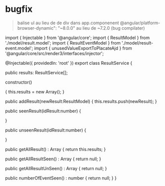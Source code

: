 
# bugfix

> balise ul au lieu de de div dans app.componenent
> @angular/platform-browser-dynamic": "~8.0.0" au lieu de ~7.2.0 (bug compilater)







import { Injectable } from '@angular/core';
import { ResultModel } from './model/result.model';
import { ResultEventModel } from './model/result-event.model';
import { unusedValueExportToPlacateAjd } from '@angular/core/src/render3/interfaces/injector';

@Injectable({
  providedIn: 'root'
})
export class ResultService {
	
public results: ResultService[];

  constructor() 
  
  {
	  this.results = new Array<ResultService>();
  }

  public addResult(newResult:ResultModel) {
   this.results.push(newResult);
  }

  public seenResult(idResult:number) {
    
  }

  public unseenResult(idResult:number) {
    
  }

  public getAllResult() : Array<ResultModel> {
    return this.results;
  }

  public getAllResultSeen() : Array<ResultModel> {
    return null;
  }

  public getAllResultUnSeen() : Array<ResultModel> {
    return null;
  }

  public numberOfEventSeen() : number
  {
    return null;
  }
}